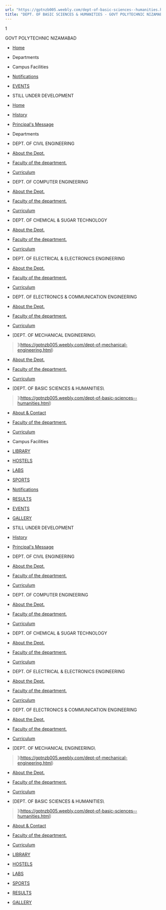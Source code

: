 ```yaml
---
url: "https://gptnzb005.weebly.com/dept-of-basic-sciences--humanities.html"
title: "DEPT. OF BASIC SCIENCES & HUMANITIES - GOVT POLYTECHNIC NIZAMABAD"
---
```


1

GOVT POLYTECHNIC NIZAMABAD

- [Home](https://gptnzb005.weebly.com/)
- Departments

- Campus Facilities

- [Notifications](https://gptnzb005.weebly.com/notifications.html)
- [EVENTS](https://gptnzb005.weebly.com/events.html)
- STILL UNDER DEVELOPMENT


- [Home](https://gptnzb005.weebly.com/)


- [History](https://gptnzb005.weebly.com/history.html)
- [Principal's Message](https://gptnzb005.weebly.com/principals-message.html)

- Departments



- DEPT. OF CIVIL ENGINEERING
>


- [About the Dept.](https://gptnzb005.weebly.com/about-the-dept5.html)
- [Faculty of the department.](https://gptnzb005.weebly.com/faculty-of-the-department3.html)
- [Curriculum](https://gptnzb005.weebly.com/curriculum5.html)

- DEPT. OF COMPUTER ENGINEERING
>


- [About the Dept.](https://gptnzb005.weebly.com/about-the-dept2.html)
- [Faculty of the department.](https://gptnzb005.weebly.com/faculty-of-the-department.html)
- [Curriculum](https://gptnzb005.weebly.com/curriculum6.html)

- DEPT. OF CHEMICAL & SUGAR TECHNOLOGY
>


- [About the Dept.](https://gptnzb005.weebly.com/about-the-dept4.html)
- [Faculty of the department.](https://gptnzb005.weebly.com/faculty-of-the-department4.html)
- [Curriculum](https://gptnzb005.weebly.com/curriculum4.html)

- DEPT. OF ELECTRICAL & ELECTRONICS ENGINEERING
>


- [About the Dept.](https://gptnzb005.weebly.com/about-the-dept.html)
- [Faculty of the department.](https://gptnzb005.weebly.com/faculty-of-the-department2.html)
- [Curriculum](https://gptnzb005.weebly.com/curriculum.html)

- DEPT. OF ELECTRONICS & COMMUNICATION ENGINEERING
>


- [About the Dept.](https://gptnzb005.weebly.com/about-the-dept1.html)
- [Faculty of the department.](https://gptnzb005.weebly.com/faculty-of-the-department1.html)
- [Curriculum](https://gptnzb005.weebly.com/curriculum3.html)

- [DEPT. OF MECHANICAL ENGINEERING\\
>](https://gptnzb005.weebly.com/dept-of-mechanical-engineering.html)


- [About the Dept.](https://gptnzb005.weebly.com/about-the-dept3.html)
- [Faculty of the department.](https://gptnzb005.weebly.com/faculty-of-the-department5.html)
- [Curriculum](https://gptnzb005.weebly.com/curriculum1.html)

- [DEPT. OF BASIC SCIENCES & HUMANITIES\\
>](https://gptnzb005.weebly.com/dept-of-basic-sciences--humanities.html)


- [About & Contact](https://gptnzb005.weebly.com/about--contact.html)
- [Faculty of the department.](https://gptnzb005.weebly.com/faculty-of-the-department6.html)
- [Curriculum](https://gptnzb005.weebly.com/curriculum2.html)

- Campus Facilities



- [LIBRARY](https://gptnzb005.weebly.com/library.html)
- [HOSTELS](https://gptnzb005.weebly.com/hostels.html)
- [LABS](https://gptnzb005.weebly.com/labs.html)
- [SPORTS](https://gptnzb005.weebly.com/sports.html)

- [Notifications](https://gptnzb005.weebly.com/notifications.html)


- [RESULTS](https://gptnzb005.weebly.com/results.html)

- [EVENTS](https://gptnzb005.weebly.com/events.html)


- [GALLERY](https://gptnzb005.weebly.com/gallery.html)

- STILL UNDER DEVELOPMENT


- [History](https://gptnzb005.weebly.com/history.html)
- [Principal's Message](https://gptnzb005.weebly.com/principals-message.html)

- DEPT. OF CIVIL ENGINEERING
>


- [About the Dept.](https://gptnzb005.weebly.com/about-the-dept5.html)
- [Faculty of the department.](https://gptnzb005.weebly.com/faculty-of-the-department3.html)
- [Curriculum](https://gptnzb005.weebly.com/curriculum5.html)

- DEPT. OF COMPUTER ENGINEERING
>


- [About the Dept.](https://gptnzb005.weebly.com/about-the-dept2.html)
- [Faculty of the department.](https://gptnzb005.weebly.com/faculty-of-the-department.html)
- [Curriculum](https://gptnzb005.weebly.com/curriculum6.html)

- DEPT. OF CHEMICAL & SUGAR TECHNOLOGY
>


- [About the Dept.](https://gptnzb005.weebly.com/about-the-dept4.html)
- [Faculty of the department.](https://gptnzb005.weebly.com/faculty-of-the-department4.html)
- [Curriculum](https://gptnzb005.weebly.com/curriculum4.html)

- DEPT. OF ELECTRICAL & ELECTRONICS ENGINEERING
>


- [About the Dept.](https://gptnzb005.weebly.com/about-the-dept.html)
- [Faculty of the department.](https://gptnzb005.weebly.com/faculty-of-the-department2.html)
- [Curriculum](https://gptnzb005.weebly.com/curriculum.html)

- DEPT. OF ELECTRONICS & COMMUNICATION ENGINEERING
>


- [About the Dept.](https://gptnzb005.weebly.com/about-the-dept1.html)
- [Faculty of the department.](https://gptnzb005.weebly.com/faculty-of-the-department1.html)
- [Curriculum](https://gptnzb005.weebly.com/curriculum3.html)

- [DEPT. OF MECHANICAL ENGINEERING\\
>](https://gptnzb005.weebly.com/dept-of-mechanical-engineering.html)


- [About the Dept.](https://gptnzb005.weebly.com/about-the-dept3.html)
- [Faculty of the department.](https://gptnzb005.weebly.com/faculty-of-the-department5.html)
- [Curriculum](https://gptnzb005.weebly.com/curriculum1.html)

- [DEPT. OF BASIC SCIENCES & HUMANITIES\\
>](https://gptnzb005.weebly.com/dept-of-basic-sciences--humanities.html)


- [About & Contact](https://gptnzb005.weebly.com/about--contact.html)
- [Faculty of the department.](https://gptnzb005.weebly.com/faculty-of-the-department6.html)
- [Curriculum](https://gptnzb005.weebly.com/curriculum2.html)

- [LIBRARY](https://gptnzb005.weebly.com/library.html)
- [HOSTELS](https://gptnzb005.weebly.com/hostels.html)
- [LABS](https://gptnzb005.weebly.com/labs.html)
- [SPORTS](https://gptnzb005.weebly.com/sports.html)

- [RESULTS](https://gptnzb005.weebly.com/results.html)

- [GALLERY](https://gptnzb005.weebly.com/gallery.html)
